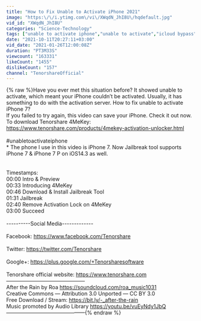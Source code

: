 ```yaml
---
title: "How to Fix Unable to Activate iPhone 2021"
image: "https:\/\/i.ytimg.com\/vi\/XWqdN_JhI8U\/hqdefault.jpg"
vid_id: "XWqdN_JhI8U"
categories: "Science-Technology"
tags: ["unable to activate iphone","unable to activate","icloud bypass"]
date: "2021-10-11T20:27:11+03:00"
vid_date: "2021-01-26T12:00:08Z"
duration: "PT3M33S"
viewcount: "163331"
likeCount: "1455"
dislikeCount: "157"
channel: "TenorshareOfficial"
---
```

{% raw %}Have you ever met this situation before? It showed unable to activate, which meant your iPhone couldn’t be activated. Usually, it has something to do with the activation server. How to fix unable to activate iPhone 7?<br />If you failed to try again, this video can save your iPhone. Check it out now.<br />To download Tenorshare 4MeKey: <a rel="nofollow" target="blank" href="https://www.tenorshare.com/products/4mekey-activation-unlocker.html">https://www.tenorshare.com/products/4mekey-activation-unlocker.html</a><br /><br />#unabletoactivateiphone<br />* The phone I use in this video is iPhone 7. Now Jailbreak tool supports iPhone 7 &amp; iPhone 7 P on iOS14.3 as well.<br /><br /><br />Timestamps:<br />00:00 Intro &amp; Preview<br />00:33 Introducing 4MeKey<br />00:46 Download &amp; Install Jailbreak Tool<br />01:31 Jailbreak<br />02:40 Remove Activation Lock on 4MeKey<br />03:00 Succeed<br /><br />----------Social Media-------------<br /><br />Facebook: <a rel="nofollow" target="blank" href="https://www.facebook.com/Tenorshare">https://www.facebook.com/Tenorshare</a><br /><br />Twitter: <a rel="nofollow" target="blank" href="https://twitter.com/Tenorshare">https://twitter.com/Tenorshare</a><br /><br />Google+: <a rel="nofollow" target="blank" href="https://plus.google.com/+Tenorsharesoftware">https://plus.google.com/+Tenorsharesoftware</a><br /><br />Tenorshare official website: <a rel="nofollow" target="blank" href="https://www.tenorshare.com">https://www.tenorshare.com</a><br />––––––––––––––––––––––––––––––<br />After the Rain by Roa <a rel="nofollow" target="blank" href="https://soundcloud.com/roa_music1031​">https://soundcloud.com/roa_music1031​</a> <br />Creative Commons — Attribution 3.0 Unported — CC BY 3.0<br />Free Download / Stream: <a rel="nofollow" target="blank" href="https://bit.ly/-_after-the-rain​">https://bit.ly/-_after-the-rain​</a><br />Music promoted by Audio Library <a rel="nofollow" target="blank" href="https://youtu.be/vuEyNdy1JbQ​">https://youtu.be/vuEyNdy1JbQ​</a><br />––––––––––––––––––––––––––––––{% endraw %}
